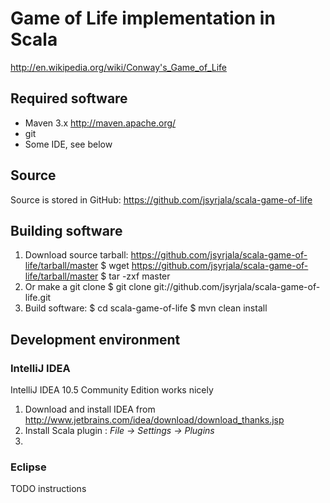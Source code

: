 # Game of Life implementation in Scala

http://en.wikipedia.org/wiki/Conway's_Game_of_Life

## Required software

- Maven 3.x http://maven.apache.org/
- git
- Some IDE, see below

## Source

Source is stored in GitHub: https://github.com/jsyrjala/scala-game-of-life

## Building software

1. Download source tarball: https://github.com/jsyrjala/scala-game-of-life/tarball/master
    $ wget https://github.com/jsyrjala/scala-game-of-life/tarball/master
    $ tar -zxf master
2. Or make a git clone
    $ git clone git://github.com/jsyrjala/scala-game-of-life.git
3. Build software:
    $ cd scala-game-of-life
    $ mvn clean install


## Development environment

### IntelliJ IDEA

IntelliJ IDEA 10.5 Community Edition works nicely

1. Download and install IDEA from http://www.jetbrains.com/idea/download/download_thanks.jsp
2. Install Scala plugin : _File -> Settings -> Plugins_
3.

### Eclipse

TODO instructions
